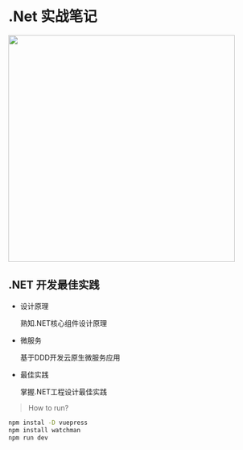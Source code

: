 # .Net 实战笔记

<img src="https://i.loli.net/2020/02/25/Oryq4dbzveE9QAZ.png" width="450" />

## .NET 开发最佳实践

* 设计原理
    
    熟知.NET核心组件设计原理

* 微服务
    
    基于DDD开发云原生微服务应用

* 最佳实践
    
   掌握.NET工程设计最佳实践

> How to run?

```sh
npm instal -D vuepress
npm install watchman
npm run dev
```